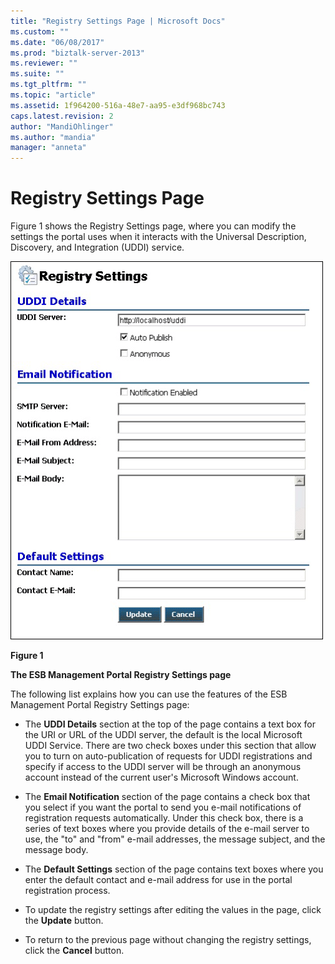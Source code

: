 ```yaml
---
title: "Registry Settings Page | Microsoft Docs"
ms.custom: ""
ms.date: "06/08/2017"
ms.prod: "biztalk-server-2013"
ms.reviewer: ""
ms.suite: ""
ms.tgt_pltfrm: ""
ms.topic: "article"
ms.assetid: 1f964200-516a-48e7-aa95-e3df968bc743
caps.latest.revision: 2
author: "MandiOhlinger"
ms.author: "mandia"
manager: "anneta"
---
```

# Registry Settings Page
Figure 1 shows the Registry Settings page, where you can modify the settings the portal uses when it interacts with the Universal Description, Discovery, and Integration (UDDI) service.  
  
 ![Registry Settings Page](../esb-toolkit/media/ch8-registrysettingspage.gif "Ch8-RegistrySettingsPage")  
  
 **Figure 1**  
  
 **The ESB Management Portal Registry Settings page**  
  
 The following list explains how you can use the features of the ESB Management Portal Registry Settings page:  
  
-   The **UDDI Details** section at the top of the page contains a text box for the URI or URL of the UDDI server, the default is the local Microsoft UDDI Service. There are two check boxes under this section that allow you to turn on auto-publication of requests for UDDI registrations and specify if access to the UDDI server will be through an anonymous account instead of the current user's Microsoft Windows account.  
  
-   The **Email Notification** section of the page contains a check box that you select if you want the portal to send you e-mail notifications of registration requests automatically. Under this check box, there is a series of text boxes where you provide details of the e-mail server to use, the "to" and "from" e-mail addresses, the message subject, and the message body.  
  
-   The **Default Settings** section of the page contains text boxes where you enter the default contact and e-mail address for use in the portal registration process.  
  
-   To update the registry settings after editing the values in the page, click the **Update** button.  
  
-   To return to the previous page without changing the registry settings, click the **Cancel** button.